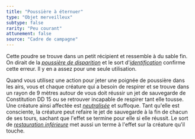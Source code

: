 ```yaml
---
title: "Poussière à éternuer"
type: "Objet merveilleux"
subtype: false
rarity: "Peu courant"
attunement: false
source: "Cadre de campagne"
---
```

Cette poudre se trouve dans un petit récipient et ressemble à du sable fin. On dirait de la [_poussière de disparition_](/liste-objets-magiques/poussiere-de-disparition) et le sort d'[_identification_](/grimoire/identification) confirme cette erreur. Il y en a assez pour une seule utilisation.

Quand vous utilisez une action pour jeter une poignée de poussière dans les airs, vous et chaque créature qui a besoin de respirer et se trouve dans un rayon de 9 mètres autour de vous doit réussir un jet de sauvegarde de Constitution DD 15 ou se retrouver incapable de respirer tant elle tousse. Une créature ainsi affectée est [_neutralisée_](/gerer-la-sante-du-personnage/#neutralise) et suffoque. Tant qu'elle est consciente, la créature peut refaire le jet de sauvegarde à la fin de chacun de ses tours, sachant que l'effet se termine pour elle si elle réussit. Le sort de [_restauration inférieure_](/grimoire/restauration-inferieure) met aussi un terme à l'effet sur la créature qu'il touche.
